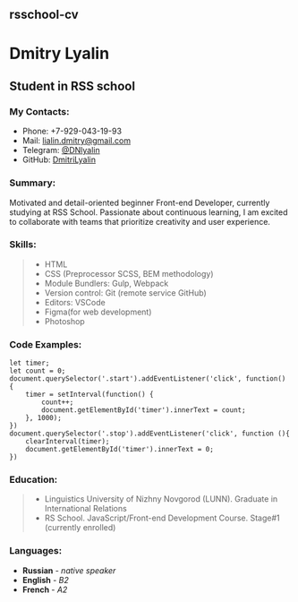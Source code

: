 ##  rsschool-cv
# Dmitry Lyalin
## Student in RSS school 


### My Contacts:
* Phone: +7-929-043-19-93
* Mail: [lialin.dmitry@gmail.com](mailto:lialin.dmitry@gmail.com)
* Telegram: [@DNlyalin](https://t.me/DNlyalin)
* GitHub: [DmitriLyalin](https://github.com/DmitriLyalin)

  
### Summary:
Motivated and detail-oriented beginner Front-end Developer, currently studying at RSS School. Passionate about continuous learning, I am excited to collaborate with teams that prioritize creativity and user experience.
### Skills:
> -  HTML
> -  CSS (Preprocessor SCSS, BEM methodology)
> -  Module Bundlers: Gulp, Webpack
> -  Version control: Git (remote service GitHub)
> -  Editors: VSCode
> -  Figma(for web development)
> -  Photoshop
### Code Examples:
```
let timer;
let count = 0;  
document.querySelector('.start').addEventListener('click', function() {
    timer = setInterval(function() {
        count++;
        document.getElementById('timer').innerText = count;
    }, 1000);
})
document.querySelector('.stop').addEventListener('click', function (){
    clearInterval(timer);
    document.getElementById('timer').innerText = 0;
})
  ```
### Education:
> - Linguistics University of Nizhny Novgorod (LUNN). Graduate in International Relations
> -  RS School. JavaScript/Front-end Development Course. Stage#1 (currently enrolled)

### Languages:
* **Russian** - *native speaker*
* **English** - *B2*
* **French** - *A2*
